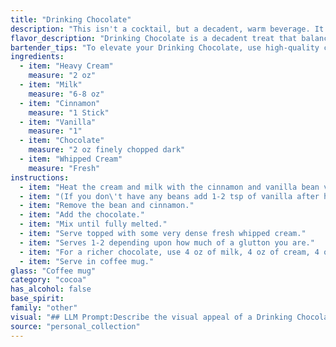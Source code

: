 ```yaml
---
title: "Drinking Chocolate"
description: "This isn't a cocktail, but a decadent, warm beverage. It draws inspiration from centuries-old hot chocolate traditions, with the creamy richness and spices echoing European and Latin American recipes. Enjoy it as a comforting treat, not a boozy concoction! "
flavor_description: "Drinking Chocolate is a decadent treat that balances rich, creamy sweetness with warm spice. The heavy cream and milk deliver a velvety texture, while the chocolate adds a deep, luxurious flavor. Cinnamon and vanilla contribute a comforting warmth and complexity, making this a comforting indulgence.  The whipped cream adds a light and airy element, enhancing the overall decadent experience. "
bartender_tips: "To elevate your Drinking Chocolate, use high-quality chocolate and vanilla.  Warm the milk and cream gently to dissolve the chocolate fully, avoiding boiling.  Infuse the cinnamon directly in the warm milk for a deeper flavor.  Don't over-whip the cream, a soft peak is ideal.  Garnish with a sprinkle of cinnamon or chocolate shavings for visual appeal. "
ingredients:
  - item: "Heavy Cream"
    measure: "2 oz"
  - item: "Milk"
    measure: "6-8 oz"
  - item: "Cinnamon"
    measure: "1 Stick"
  - item: "Vanilla"
    measure: "1"
  - item: "Chocolate"
    measure: "2 oz finely chopped dark"
  - item: "Whipped Cream"
    measure: "Fresh"
instructions:
  - item: "Heat the cream and milk with the cinnamon and vanilla bean very slowly for 15-20 minutes."
  - item: "(If you don\'t have any beans add 1-2 tsp of vanilla after heating)."
  - item: "Remove the bean and cinnamon."
  - item: "Add the chocolate."
  - item: "Mix until fully melted."
  - item: "Serve topped with some very dense fresh whipped cream."
  - item: "Serves 1-2 depending upon how much of a glutton you are."
  - item: "For a richer chocolate, use 4 oz of milk, 4 oz of cream, 4 oz of chocolate."
  - item: "Serve in coffee mug."
glass: "Coffee mug"
category: "cocoa"
has_alcohol: false
base_spirit:
family: "other"
visual: "## LLM Prompt:Describe the visual appeal of a Drinking Chocolate cocktail. Consider the following ingredients:* **Heavy Cream:** Rich, creamy, and slightly opaque.* **Milk:** White and opaque.* **Cinnamon:** A light dusting, potentially with a hint of brown.* **Vanilla:** Not directly visible, but adding a subtle richness.* **Chocolate:** Depending on the type, it could be dark, milk, or white, adding depth and color.* **Whipped Cream:**  Fluffy and white, adding a delicate touch.**Focus on the following aspects:*** **Color:** What is the overall color of the drink? Is it a deep brown, a creamy white, or something in between?* **Texture:**  Is it smooth and velvety? Are there any visible layers or swirls? * **Garnish:** How does the whipped cream enhance the visual appeal? Are there any other garnish options that could be added?**Example:**The Drinking Chocolate is a decadent delight for the eyes. Its rich, dark brown hue, reminiscent of melted chocolate, is made even more inviting by the creamy white layer of whipped cream that sits atop. The cinnamon dusting adds a touch of warmth and complexity, while the subtle swirl of vanilla promises a lingering sweetness. "
source: "personal_collection"
---
```


